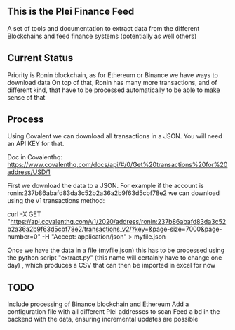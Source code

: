 ## This is the Plei Finance Feed
A set of tools and documentation to extract data from the different Blockchains and feed finance systems (potentially as well others)

## Current Status
Priority is Ronin blockchain, as for Ethereum or Binance we have ways to download data
On top of that, Ronin has many more transactions, and of different kind, that have to be processed automatically to be able to make sense of that

## Process
Using Covalent we can download all transactions in a JSON. You will need an API KEY for that.

Doc in Covalenthq:
https://www.covalenthq.com/docs/api/#/0/Get%20transactions%20for%20address/USD/1

First we download the data to a JSON. For example if the account is ronin:237b86abafd83da3c52b2a36a2b9f63d5cbf78e2 we can download using the v1 transactions method:

curl -X GET "https://api.covalenthq.com/v1/2020/address/ronin:237b86abafd83da3c52b2a36a2b9f63d5cbf78e2/transactions_v2/?key=<YOUR API KEY HERE>&page-size=7000&page-number=0"  -H "Accept: application/json" > myfile.json

Once we have the data in a file (myfile.json) this has to be processed using the python script "extract.py" (this name will certainly have to change one day) , which produces a CSV that can then be imported in excel for now

## TODO
Include processing of Binance blockchain and Ethereum
Add a configuration file with all different Plei addresses to scan
Feed a bd in the backend with the data, ensuring incremental updates are possible
